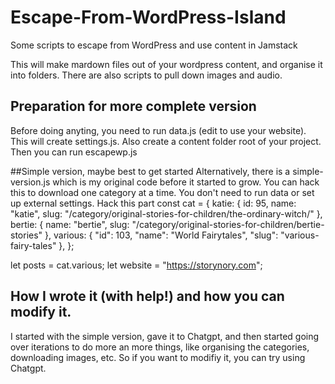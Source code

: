 # Escape-From-WordPress-Island
Some scripts to escape from WordPress and use content in Jamstack

This will make mardown files out of your wordpress content, and organise it into folders.  There
are also scripts to pull down images and audio. 

## Preparation for more complete version
Before doing anyting, you need to run data.js (edit to use your website).  This will create
settings.js.   Also create a content folder root of your project. 
Then you can run escapewp.js


##Simple version, maybe best to get started
Alternatively, there is a simple-version.js which is my original code before it started to grow. 
You can hack this to download one category at a time.  You don't need to run data or set up external settings. Hack this part
const cat = {
  katie: {
    id: 95,
    name: "katie",
    slug: "/category/original-stories-for-children/the-ordinary-witch/"
  },
  bertie: {
    name: "bertie",
    slug: "/category/original-stories-for-children/bertie-stories"
  },
  various:   {
    "id": 103,
    "name": "World Fairytales",
    "slug": "various-fairy-tales"
  },
};

let posts = cat.various;
let website = "https://storynory.com";

## How I wrote it (with help!) and how you can modify it. 
I started with the simple version, gave it to Chatgpt, and then started going over iterations to 
do more an more things, like organising the categories, downloading images, etc.  So if you want to modifiy it,
you can try using Chatgpt.
